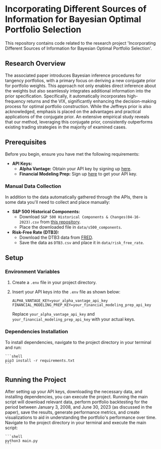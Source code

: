 # Incorporating Different Sources of Information for Bayesian Optimal Portfolio Selection

This repository contains code related to the research project 'Incorporating Different Sources of Information for Bayesian Optimal Portfolio Selection'. 

## Research Overview
The associated paper introduces Bayesian inference procedures for tangency portfolios, with a primary focus on deriving a new conjugate prior for portfolio weights. This approach not only enables direct inference about the weights but also seamlessly integrates additional information into the prior specification. Specifically, it automatically incorporates high-frequency returns and the VIX, significantly enhancing the decision-making process for optimal portfolio construction. While the Jeffreys prior is also acknowledged, emphasis is placed on the advantages and practical applications of the conjugate prior. An extensive empirical study reveals that our method, leveraging this conjugate prior, consistently outperforms existing trading strategies in the majority of examined cases.

## Prerequisites

Before you begin, ensure you have met the following requirements:

- **API Keys:**
  - **Alpha Vantage:** Obtain your API key by signing up [here](https://www.alphavantage.co/).
  - **Financial Modeling Prep:** Sign up [here](https://financialmodelingprep.com/developer/docs/) to get your API key.

### Manual Data Collection
In addition to the data automatically gathered through the APIs, there is some data you'll need to collect and place manually:

- **S&P 500 Historical Components:**
  - Download `S&P 500 Historical Components & Changes(04-16-2023).csv` from [this repository](https://github.com/fja05680/sp500).
  - Place the downloaded file in `data/s500_components`.
- **Risk-Free Rate (DTB3):**
  - Download the DTB3 data from [FRED](https://fred.stlouisfed.org/series/DTB3).
  - Save the data as `DTB3.csv` and place it in `data/risk_free_rate`.

## Setup

### Environment Variables

1. Create a `.env` file in your project directory.
2. Insert your API keys into the `.env` file as shown below:

    ```
    ALPHA_VANTAGE_KEY=your_alpha_vantage_api_key
    FINANCIAL_MODELING_PREP_KEY=your_financial_modeling_prep_api_key
    ```

    Replace `your_alpha_vantage_api_key` and `your_financial_modeling_prep_api_key` with your actual keys.

### Dependencies Installation

To install dependencies, navigate to the project directory in your terminal and run:

    ```shell
    pip3 install -r requirements.txt
    ```

## Running the Project

After setting up your API keys, downloading the necessary data, and installing dependencies, you can execute the project. Running the main script will download relevant data, perform portfolio backtesting for the period between January 3, 2008, and June 30, 2023 (as discussed in the paper), save the results, generate performance metrics, and create visualizations to aid in understanding the portfolio's performance over time. Navigate to the project directory in your terminal and execute the main script:

    ```shell
    python3 main.py
    ```
